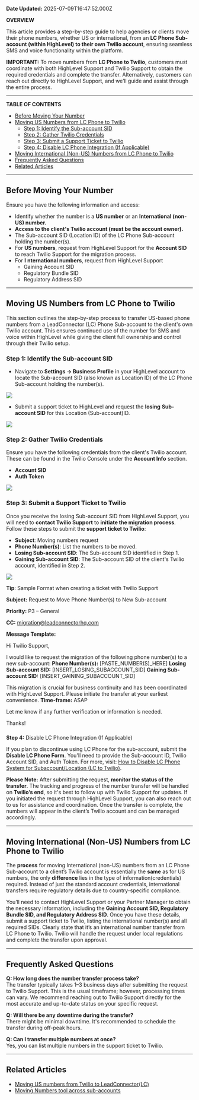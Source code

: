 **Date Updated:** 2025-07-09T16:47:52.000Z

**OVERVIEW**

  
This article provides a step-by-step guide to help agencies or clients move their phone numbers, whether US or international, from an **LC Phone Sub-account (within HighLevel) to their own Twilio account**, ensuring seamless SMS and voice functionality within the platform.

  
**IMPORTANT:** To move numbers from **LC Phone to Twilio**, customers must coordinate with both HighLevel Support and Twilio Support to obtain the required credentials and complete the transfer. Alternatively, customers can reach out directly to HighLevel Support, and we’ll guide and assist through the entire process.

---

**TABLE OF CONTENTS**

* [Before Moving Your Number](#Before-Moving-Your-Number)
* [Moving US Numbers from LC Phone to Twilio](#Moving-%C2%A0US-Numbers-from-LC-Phone-to-Twilio)  
   * [Step 1: Identify the Sub-account SID](#Step-1%3A-Identify-the-Sub-account-SID)  
   * [Step 2: Gather Twilio Credentials](#Step-2%3A-Gather-Twilio-Credentials)  
   * [Step 3: Submit a Support Ticket to Twilio](#Step-3%3A-Submit-a-Support-Ticket-to-Twilio)  
   * [Step 4: Disable LC Phone Integration (If Applicable)](#Step-4%3A-Disable-LC-Phone-Integration-%28If-Applicable%29)
* [Moving International (Non-US) Numbers from LC Phone to Twilio](#Moving-International-%28Non-US%29-Numbers-from-LC-Phone-to-Twilio)
* [Frequently Asked Questions](#Frequently-Asked-Questions)
* [Related Articles](#Related-Articles)

---

## **Before Moving Your Number**

  
Ensure you have the following information and access:  
  
* Identify whether the number is a **US number** or an **International (non-US) number.**
* **Access to the client's Twilio account (must be the account owner).**
* The Sub-account SID (Location ID) of the LC Phone Sub-account holding the number(s).
* For **US numbers**, request from HighLevel Support for the **Account SID** to reach Twilio Support for the migration process.
* For **I** **nternational numbers**, request from HighLevel Support  
   * Gaining Account SID  
   * Regulatory Bundle SID  
   * Regulatory Address SID

---

## **Moving US Numbers from LC Phone to Twilio**

  
This section outlines the step-by-step process to transfer US-based phone numbers from a LeadConnector (LC) Phone Sub-account to the client's own Twilio account. This ensures continued use of the number for SMS and voice within HighLevel while giving the client full ownership and control through their Twilio setup.

  
### **Step 1:** Identify the Sub-account SID

  
* Navigate to **Settings → Business Profile** in your HighLevel account to locate the Sub-account SID (also known as Location ID) of the LC Phone Sub-account holding the number(s).  
    
![](https://s3.amazonaws.com/cdn.freshdesk.com/data/helpdesk/attachments/production/155045972658/original/TgMcRzrEZYfuwtTgoCcFpmuyMiBEr0NHWA.jpeg?1746109305)
* Submit a support ticket to HighLevel and request the **losing** **Sub-account SID** for this Location (Sub-account)ID.  
    
![](https://s3.amazonaws.com/cdn.freshdesk.com/data/helpdesk/attachments/production/155045972735/original/ruMK9XOl0NIlCzM2UaF8MuauyxRqZpVpiw.gif?1746109415)

### **Step 2:** Gather Twilio Credentials

  
Ensure you have the following credentials from the client's Twilio account. These can be found in the Twilio Console under the **Account Info** section.

* **Account SID**
* **Auth Token**

![](https://s3.amazonaws.com/cdn.freshdesk.com/data/helpdesk/attachments/production/155045972479/original/GXQIYZMY_e8s-NHzvx5lh8Spr7Y3lgoDyQ.png?1746109070)
  
  
### **Step 3:** Submit a Support Ticket to Twilio

  
Once you receive the losing Sub-account SID from HighLevel Support, you will need to **contact Twilio Support** to **initiate the migration process**. Follow these steps to submit the **support ticket to Twilio**:

* **Subject**: Moving numbers request
* **Phone Number(s)**: List the numbers to be moved.
* **Losing Sub-account SID**: The Sub-account SID identified in Step 1.
* **Gaining Sub-account SID**: The Sub-account SID of the client's Twilio account, identified in Step 2.

  
![](https://s3.amazonaws.com/cdn.freshdesk.com/data/helpdesk/attachments/production/155045973045/original/siqHMu91OvfTCIbDZWzGqg6iODtA2K6s0A.gif?1746109795)

  
**Tip**: Sample Format when creating a ticket with Twilio Support  
  
**Subject:** Request to Move Phone Number(s) to New Sub-account  
  
**Priority:** P3 – General  
  
**CC:** migration@leadconnectorhq.com  
  
**Message Template:**  
  
Hi Twilio Support,

I would like to request the migration of the following phone number(s) to a new sub-account:
**Phone Number(s):** [PASTE_NUMBER(S)_HERE]
**Losing Sub-account SID:** [INSERT_LOSING_SUBACCOUNT_SID]
**Gaining Sub-account SID:** [INSERT_GAINING_SUBACCOUNT_SID]

This migration is crucial for business continuity and has been coordinated with HighLevel Support. Please initiate the transfer at your earliest convenience.
**Time-frame:** ASAP

Let me know if any further verification or information is needed.

Thanks!

###   
  
**Step 4:** Disable LC Phone Integration (If Applicable)

  
If you plan to discontinue using LC Phone for the sub-account, submit the **Disable LC Phone Form**. You'll need to provide the Sub-account ID, Twilio Account SID, and Auth Token. For more, visit: [How to Disable LC Phone System for Subaccount/Location (LC to Twilio)](https://gohighlevelassist.freshdesk.com/support/solutions/articles/48001231698-how-to-disable-lc-phone-system-for-subaccount-location-lc-to-twilio-).
  
  
**Please Note:** After submitting the request, **monitor the status of the transfer**. The tracking and progress of the number transfer will be handled on **Twilio’s end**, so it's best to follow up with Twilio Support for updates. If you initiated the request through HighLevel Support, you can also reach out to us for assistance and coordination. Once the transfer is complete, the numbers will appear in the client’s Twilio account and can be managed accordingly.

---

## **Moving International (Non-US) Numbers from LC Phone to Twilio**

  
The **process** for moving International (non-US) numbers from an LC Phone Sub-account to a client’s Twilio account is essentially the **same** as for US numbers, the only **difference** lies in the type of information(credentials) required. Instead of just the standard account credentials, international transfers require regulatory details due to country-specific compliance.

  
You’ll need to contact HighLevel Support or your Partner Manager to obtain the necessary information, including the **Gaining Account SID, Regulatory Bundle SID, and Regulatory Address SID**. Once you have these details, submit a support ticket to Twilio, listing the international number(s) and all required SIDs. Clearly state that it’s an international number transfer from LC Phone to Twilio. Twilio will handle the request under local regulations and complete the transfer upon approval.

---

## **Frequently Asked Questions**

  
**Q: How long does the number transfer process take?**  
The transfer typically takes 1–3 business days after submitting the request to Twilio Support. This is the usual timeframe; however, processing times can vary. We recommend reaching out to Twilio Support directly for the most accurate and up-to-date status on your specific request. 
  
  
**Q: Will there be any downtime during the transfer?**  
There might be minimal downtime. It's recommended to schedule the transfer during off-peak hours.
  
  
**Q: Can I transfer multiple numbers at once?**  
Yes, you can list multiple numbers in the support ticket to Twilio.

---

## **Related Articles**

* [Moving US numbers from Twilio to LeadConnector(LC)](https://gohighlevelassist.freshdesk.com/support/solutions/articles/48001240108-moving-us-numbers-from-twilio-to-leadconnector-lc-)
* [Moving Numbers tool across sub-accounts](https://help.gohighlevel.com/support/solutions/articles/48001203968-moving-numbers-tool-across-sub-accounts)